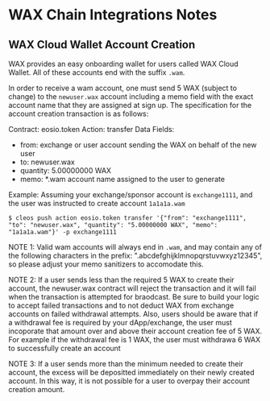 WAX Chain Integrations Notes
===========================

## WAX Cloud Wallet Account Creation

WAX provides an easy onboarding wallet for users called WAX Cloud Wallet. All of these accounts end with the suffix `.wam`.

In order to receive a wam account, one must send 5 WAX (subject to change) to the `newuser.wax` account including a memo field with the exact account name that they are assigned at sign up. The specification for the account creation transaction is as follows:

Contract: eosio.token
Action: transfer
Data Fields:
* from: exchange or user account sending the WAX on behalf of the new user
* to: newuser.wax
* quantity: 5.00000000 WAX
* memo: *.wam account name assigned to the user to generate

Example:
Assuming your exchange/sponsor account is `exchange1111`, and the user was instructed to create account `1a1a1a.wam`
```
$ cleos push action eosio.token transfer '{"from": "exchange1111", "to": "newuser.wax", "quantity": "5.00000000 WAX", "memo": "1a1a1a.wam"}' -p exchange1111
```

NOTE 1: Valid wam accounts will always end in `.wam`, and may contain any of the following characters in the prefix: ".abcdefghijklmnopqrstuvwxyz12345", so please adjust your memo sanitizers to accomodate this.

NOTE 2: If a user sends less than the required 5 WAX to create their account, the newuser.wax contract will reject the transaction and it will fail when the transaction is attempted for braodcast. Be sure to build your logic to accept failed transactions and to not deduct WAX from exchange accounts on failed withdrawal attempts. Also, users should be aware that if a withdrawal fee is required by your dApp/exchange, the user must incoporate that amount over and above their account creation fee of 5 WAX. For example if the withdrawal fee is 1 WAX, the user must withdrawa 6 WAX to successfully create an account

NOTE 3: If a user sends more than the minimum needed to create their account, the excess will be depositted immediately on their newly created account. In this way, it is not possible for a user to overpay their account creation amount.